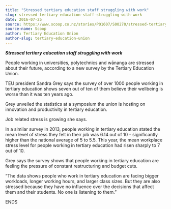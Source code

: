 ```yaml
---
title: "Stressed tertiary education staff struggling with work"
slug: stressed-tertiary-education-staff-struggling-with-work
date: 2016-07-25
source: https://www.scoop.co.nz/stories/PO1607/S00270/stressed-tertiary-education-staff-struggling-with-work.htm
source-name: Scoop
author: Tertiary Education Union
author-slug: tertiary-education-union
---
```


<p><strong><i>Stressed tertiary education staff struggling with
work</i></strong></p>

<p>People working in universities,
polytechnics and wānanga are stressed about their future,
according to a new survey by the Tertiary Education
Union.</p>

<p>TEU president Sandra Grey says the survey of over
1000 people working in tertiary education shows seven out of
ten of them believe their wellbeing is worse than it was ten
years ago.</p>

<p>Grey unveiled the statistics at a symposium the union is hosting on
innovation and productivity in tertiary education.</p>

<p>Job
related stress is growing she says.</p>

<p>In a similar survey in 2013, people
working in tertiary education stated the mean level of
stress they felt in their job was 6.14 out of 10 -
significantly higher than the national average of 5 to 5.5.
This year, the mean workplace stress level for people
working in tertiary education had risen sharply to 7 out of
10.</p>

<p>Grey says the survey shows that people working in
tertiary education are feeling the pressure of constant
restructuring and budget cuts.</p>

<p>“The data shows people
who work in tertiary education are facing bigger workloads,
longer working hours, and larger class sizes. But they are
also stressed because they have no influence over the
decisions that affect them and their students. No one is
listening to
them.”</p>

<p>ENDS
</p>

